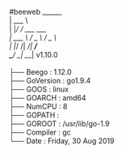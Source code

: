 #beeweb
______                       <br>
| ___ \                      <br>
| |_/ /  ___   ___           <br>
| ___ \ / _ \ / _ \          <br>
| |_/ /|  __/|  __/          <br>
\____/  \___| \___| v1.10.0  <br>
<br>
├── Beego     : 1.12.0              <br>
├── GoVersion : go1.9.4             <br>
├── GOOS      : linux               <br>
├── GOARCH    : amd64               <br>
├── NumCPU    : 8                   <br>
├── GOPATH    :                     <br>
├── GOROOT    : /usr/lib/go-1.9     <br>
├── Compiler  : gc                  <br>
└── Date      : Friday, 30 Aug 2019 <br>

